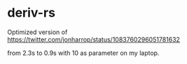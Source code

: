 # deriv-rs

Optimized version of https://twitter.com/jonharrop/status/1083760296051781632

from 2.3s to 0.9s with 10 as parameter on my laptop.

